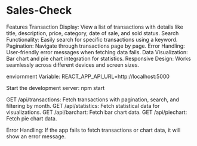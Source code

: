 # Sales-Check
Features
Transaction Display: View a list of transactions with details like title, description, price, category, date of sale, and sold status.
Search Functionality: Easily search for specific transactions using a keyword.
Pagination: Navigate through transactions page by page.
Error Handling: User-friendly error messages when fetching data fails.
Data Visualization: Bar chart and pie chart integration for statistics.
Responsive Design: Works seamlessly across different devices and screen sizes.

enviornment Variable:
REACT_APP_API_URL=http://localhost:5000

Start the development server:
npm start 

GET /api/transactions: Fetch transactions with pagination, search, and filtering by month.
GET /api/statistics: Fetch statistical data for visualizations.
GET /api/barchart: Fetch bar chart data.
GET /api/piechart: Fetch pie chart data.

Error Handling:
If the app fails to fetch transactions or chart data, it will show an error message.


